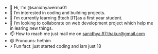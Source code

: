 - 👋 Hi, I’m @sanidhyaverma01
- 👀 I’m interested in coding and building projects.
- 🌱 I’m currently learning Btech [IT]as a first year student.
- 💞️ I’m looking to collaborate on web development project which help me in learing new things.
- 📫 How to reach me just mail me on sanidhya.97.thakur@gmail.com
- 😄 Pronouns: he\him
- ⚡ Fun fact: just started coding and iam just 18

<!---
sanidhyaverma01/sanidhyaverma01 is a ✨ special ✨ repository because its `README.md` (this file) appears on your GitHub profile.
You can click the Preview link to take a look at your changes.
--->
